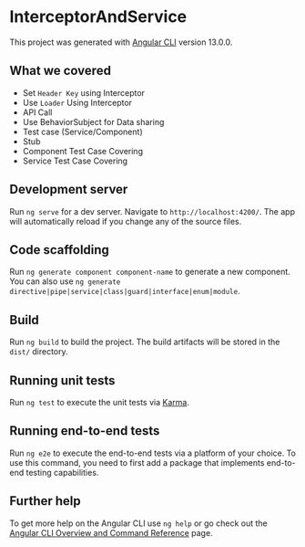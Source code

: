# InterceptorAndService

This project was generated with [Angular CLI](https://github.com/angular/angular-cli) version 13.0.0.

## What we covered
* Set `Header Key` using Interceptor
* Use `Loader` Using Interceptor
* API Call
* Use BehaviorSubject for Data sharing
* Test case (Service/Component)
* Stub
* Component Test Case Covering
* Service Test Case Covering

## Development server

Run `ng serve` for a dev server. Navigate to `http://localhost:4200/`. The app will automatically reload if you change any of the source files.

## Code scaffolding

Run `ng generate component component-name` to generate a new component. You can also use `ng generate directive|pipe|service|class|guard|interface|enum|module`.

## Build

Run `ng build` to build the project. The build artifacts will be stored in the `dist/` directory.

## Running unit tests

Run `ng test` to execute the unit tests via [Karma](https://karma-runner.github.io).

## Running end-to-end tests

Run `ng e2e` to execute the end-to-end tests via a platform of your choice. To use this command, you need to first add a package that implements end-to-end testing capabilities.

## Further help

To get more help on the Angular CLI use `ng help` or go check out the [Angular CLI Overview and Command Reference](https://angular.io/cli) page.
